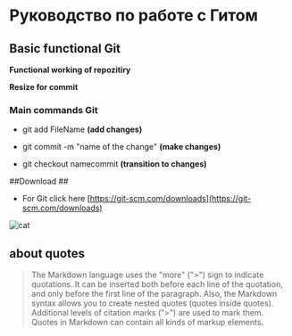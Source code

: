 # Руководство по работе с Гитом

## Basic functional Git ##

**Functional working of repozitiry**

**Resize for commit**

### Main commands Git

* git add FileName **(add changes)**

* git commit -m "name of the change" **(make changes)**

* git checkout namecommit **(transition to changes)**


##Download ##

* For Git click here [https://git-scm.com/downloads](https://git-scm.com/downloads)


![cat](https://proprikol.ru/wp-content/uploads/2020/08/krasivye-kartinki-kotikov-17.jpg "Cat")


 ## about quotes
 
> The Markdown language uses the "more" (">") sign to indicate quotations. It can be inserted both before each line of the quotation, and only before the first line of the paragraph. Also, the Markdown syntax allows you to create nested quotes (quotes inside quotes). Additional levels of citation marks (">") are used to mark them. Quotes in Markdown can contain all kinds of markup elements.